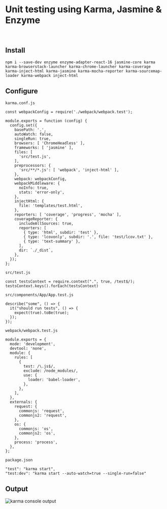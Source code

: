 # Unit testing using Karma, Jasmine & Enzyme

&nbsp;

## Install

`npm i --save-dev enzyme enzyme-adapter-react-16 jasmine-core karma karma-browserstack-launcher karma-chrome-launcher karma-coverage karma-inject-html karma-jasmine karma-mocha-reporter karma-sourcemap-loader karma-webpack inject-html`

## Configure

`karma.conf.js`

    const webpackConfig = require('./webpack/webpack.test');

    module.exports = function (config) {
      config.set({
        basePath: '.',
        autoWatch: false,
        singleRun: true,
        browsers: [ 'ChromeHeadless' ],
        frameworks: [ 'jasmine' ],
        files: [
          'src/test.js',
        ],
        preprocessors: {
          'src/**/*.js': [ 'webpack', 'inject-html' ],
        },
        webpack: webpackConfig,
        webpackMiddleware: {
          noInfo: true,
          stats: 'error-only',
        },
        injectHtml: {
          file: 'templates/test.html',
        },
        reporters: [ 'coverage', 'progress', 'mocha' ],
        coverageReporter: {
          includeAllSources: true,
          reporters: [
            { type: 'html', subdir: 'test' },
            { type: 'lcovonly', subdir: '.', file: 'test/lcov.txt' },
            { type: 'text-summary' },
          ],
          dir: `./_dist`,
        },
      });
    };

`src/test.js`

    const testsContext = require.context(".", true, /test$/);
    testsContext.keys().forEach(testsContext)


`src/components/App/App.test.js`

    describe("some", () => {
      it("should run tests", () => {
        expect(true).toBe(true);
      });
    });

`webpack/webpack.test.js`

    module.exports = {
      mode: 'development',
      devtool: 'none',
      module: {
        rules: [
          {
            test: /\.js$/,
            exclude: /node_modules/,
            use: {
              loader: 'babel-loader',
            },
          },
        ],
      },
      externals: {
        request: {
          commonjs: 'request',
          commonjs2: 'request',
        },
        os: {
          commonjs: 'os',
          commonjs2: 'os',
        },
        process: 'process',
      },
    };


`package.json`

    "test": "karma start",
    "test:dev": "karma start --auto-watch=true --single-run=false"

## Output

![karma console output](/img/karma-console-output.png "karma console output")
